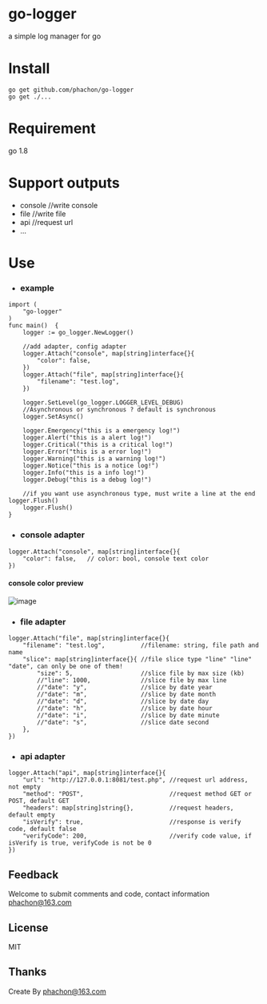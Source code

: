 # go-logger
a simple log manager for go

# Install

```
go get github.com/phachon/go-logger
go get ./...
```
# Requirement
go 1.8

# Support outputs
- console  //write console
- file     //write file
- api      //request url
- ...


# Use

- ### example

```
import (
    "go-logger"
)
func main()  {
    logger := go_logger.NewLogger()

    //add adapter, config adapter
    logger.Attach("console", map[string]interface{}{
        "color": false,
    })
    logger.Attach("file", map[string]interface{}{
        "filename": "test.log",
    })

    logger.SetLevel(go_logger.LOGGER_LEVEL_DEBUG)
    //Asynchronous or synchronous ? default is synchronous
    logger.SetAsync()

    logger.Emergency("this is a emergency log!")
    logger.Alert("this is a alert log!")
    logger.Critical("this is a critical log!")
    logger.Error("this is a error log!")
    logger.Warning("this is a warning log!")
    logger.Notice("this is a notice log!")
    logger.Info("this is a info log!")
    logger.Debug("this is a debug log!")

    //if you want use asynchronous type, must write a line at the end logger.Flush()
    logger.Flush()
}
```
- ### console adapter
```
logger.Attach("console", map[string]interface{}{
    "color": false,   // color: bool, console text color
})
```
#### console color preview
![image](https://github.com/phachon/go-logger/blob/master/example/images/console.png)

- ### file adapter

```
logger.Attach("file", map[string]interface{}{
    "filename": "test.log",          //filename: string, file path and name
    "slice": map[string]interface{}{ //file slice type "line" "line" "date", can only be one of them!
        "size": 5,                   //slice file by max size (kb)
        //"line": 1000,              //slice file by max line
        //"date": "y",               //slice by date year
        //"date": "m",               //slice by date month
        //"date": "d",               //slice by date day
        //"date": "h",               //slice by date hour
        //"date": "i",               //slice by date minute
        //"date": "s",               //slice date second
    },
})
```

- ### api adapter

```
logger.Attach("api", map[string]interface{}{
    "url": "http://127.0.0.1:8081/test.php", //request url address, not empty
    "method": "POST",                        //request method GET or POST, default GET
    "headers": map[string]string{},          //request headers, default empty
    "isVerify": true,                        //response is verify code, default false
    "verifyCode": 200,                       //verify code value, if isVerify is true, verifyCode is not be 0
})
```

## Feedback

Welcome to submit comments and code, contact information phachon@163.com

## License

MIT

Thanks
---------
Create By phachon@163.com

